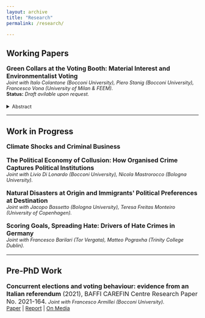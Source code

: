```yaml
---
layout: archive
title: "Research"
permalink: /research/

---
```

## **Working Papers**

<p style="font-size: 1rem"><b>Green Collars at the Voting Booth: Material Interest and Environmentalist Voting</b><br>
<span style="font-size: 0.8rem"><i>Joint with Italo Colantone (Bocconi University), Piero Stanig (Bocconi University), Francesco Vona (University of Milan & FEEM).</i><br>
<b>Status:</b> <i>Draft avilable upon request.</i></span><br>
<details>
  <summary><span style="font-size: 0.8rem"> Abstract </span></summary> <br>
  <blockquote>
    <span style="font-size: 0.8rem">We study how material interest, as related to individual occupational profiles, affects electoral support for environmental platforms. Specifically, material interest hinges on the extent to which individuals are expected to benefit vs. suffer in a greener economy. We rely on individual-level data from the European Social Survey covering 15 European countries over 2010-2019. These data are combined with scores of "greenness" and "brownness" of occupations. These capture how demanded vs. penalized each given occupation is expected to be as the ecological transition progresses. To isolate exogenous variation in material interest, we do not rely on the greenness and browness of the observed current occupation. Rather, for each individual we compute plausibly exogenous predicted greenness and brownness scores based on the predicted probability to be employed in each possible occupation. We find that individuals with higher predicted greenness vote more for environmentalist and green parties, while the opposite holds for people with higher predicted brownness. We then interact the predicted greenness and browness scores with region-specific, time-varying shifters that capture variation in the opportunities stemming from the ecological transition. We find that individuals residing in regions that are better placed to gain from the green transition tend to have greener preferences as the green transition becomes more salient. This is true in particular for individuals with brown profiles, whose preferences get closer to those of green profiles in such contexts.</span>
  </blockquote>
</details>
</p>


---

## **Work in Progress**

<p style="font-size: 1rem"><b>Climate Shocks and Criminal Business</b></p>

<p style="font-size: 1rem"><b>The Political Economy of Collusion: How Organised Crime Captures Political Institutions</b><br>
<span style="font-size: 0.8rem"><i>Joint with Livio Di Lonardo (Bocconi University), Nicola Mastrorocco (Bologna University).</i></span></p>

<p style="font-size: 1rem"><b>Natural Disasters at Origin and Immigrants' Political Preferences at Destination</b><br>
<span style="font-size: 0.8rem"><i>Joint with Jacopo Bassetto (Bologna University), Teresa Freitas Monteiro (University of Copenhagen).</i></span></p>


<p style="font-size: 1rem"><b>Scoring Goals, Spreading Hate: Drivers of Hate Crimes in Germany</b><br>
<span style="font-size: 0.8rem"><i>Joint with Francesco Barilari (Tor Vergata), Matteo Pograxha (Trinity College Dublin).</i></span></p>

---

## **Pre-PhD Work**

<p style="font-size: 1rem"><b>Concurrent elections and voting behaviour: evidence from an Italian referendum</b> (2021), BAFFI CAREFIN Centre Research Paper No. 2021-164. <span style="font-size: 0.8rem"><i>Joint with Francesco Armillei (Bocconi University).</i></span>
<br><span style="font-size: 0.85rem"><a href="https://ideas.repec.org/p/baf/cbafwp/cbafwp21164.html" target="_blank">Paper</a> | <a href="https://www.tortuga-econ.it/wp-content/uploads/2021/01/Laccorpamento-di-referendum-e-altre-elezioni-unanalisi-quantitativa-Tortuga.pdf" target="_blank">Report</a> | <a href="https://www.youtrend.it/2020/10/23/le-regionali-hanno-davvero-influenzato-il-referendum/" target="_blank">On Media</a></span></p>
